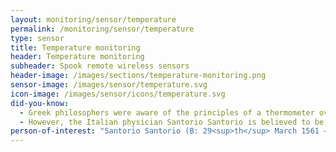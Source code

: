 ```yaml
---
layout: monitoring/sensor/temperature
permalink: /monitoring/sensor/temperature
type: sensor
title: Temperature monitoring
header: Temperature monitoring
subheader: Spook remote wireless sensors
header-image: /images/sections/temperature-monitoring.png
sensor-image: /images/sensor/temperature.svg
icon-image: /images/sensor/icons/temperature.svg
did-you-know:
  - Greek philosophers were aware of the principles of a thermometer over two thousand years ago when Philo (20 B.C. – 50 A.D.) who was a Jewish philosopher recorded early experiments on the expansion of air with heat. He designed a tube connected to a hollow sphere which was extended over a jug of water. The hollow sphere reacted to being heated by the water. 
  - However, the Italian physician Santorio Santorio is believed to be the inventor of the first thermometer in the form of a thermoscope although his famous colleague and friend Galileo Galilei is thought to have been a major contributor to the instruments design.
person-of-interest: "Santorio Santorio (B: 29<sup>th</sup> March 1561 – D: 22<sup>nd</sup> February 1636)"
---
```

